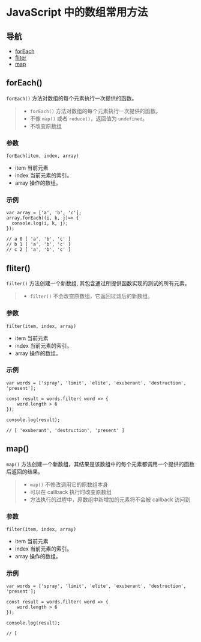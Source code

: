 # JavaScript 中的数组常用方法

## 导航

- [forEach](##forEach)
- [fliter](##fliter)
- [map](##map)

## forEach()

`forEach()` 方法对数组的每个元素执行一次提供的函数。

> * `forEach()` 方法对数组的每个元素执行一次提供的函数。
> * 不像 `map()` 或者 `reduce()`，返回值为 `undefined`。
> * 不改变原数组

### 参数

`forEach(item, index, array)`

- item   当前元素
- index  当前元素的索引。
- array  操作的数组。

### 示例

```javascirpt
var array = ['a', 'b', 'c'];
array.forEach((i, k, j)=> {
  console.log(i, k, j);
});

// a 0 [ 'a', 'b', 'c' ]
// b 1 [ 'a', 'b', 'c' ]
// c 2 [ 'a', 'b', 'c' ]
```

## fliter()

`filter()` 方法创建一个新数组, 其包含通过所提供函数实现的测试的所有元素。

> * `filter()` 不会改变原数组，它返回过滤后的新数组。

### 参数

`filter(item, index, array)`

- item   当前元素
- index  当前元素的索引。
- array  操作的数组。

### 示例

```javascirpt
var words = ['spray', 'limit', 'elite', 'exuberant', 'destruction', 'present'];

const result = words.filter( word => {
    word.length > 6
});

console.log(result);

// [ 'exuberant', 'destruction', 'present' ]
```

## map()

`map()` 方法创建一个新数组，其结果是该数组中的每个元素都调用一个提供的函数后返回的结果。

> * `map()` 不修改调用它的原数组本身
> * 可以在 callback 执行时改变原数组
> * 方法执行的过程中，原数组中新增加的元素将不会被 callback 访问到

### 参数

`filter(item, index, array)`

- item   当前元素
- index  当前元素的索引。
- array  操作的数组。

### 示例

```javascirpt
var words = ['spray', 'limit', 'elite', 'exuberant', 'destruction', 'present'];

const result = words.filter( word => {
    word.length > 6
});

console.log(result);

// [ 
